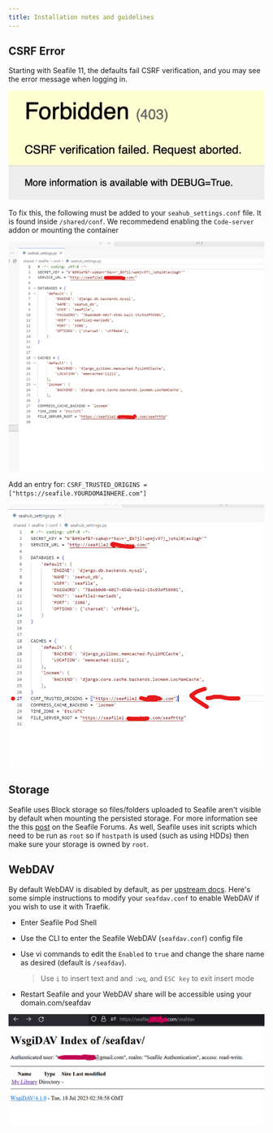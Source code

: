 ```yaml
---
title: Installation notes and guidelines
---
```


## CSRF Error

Starting with Seafile 11, the defaults fail CSRF verification, and you may see the error message when logging in.

![CSRF](./img/CSRF.png)

To fix this, the following must be added to your `seahub_settings.conf` file. It is found inside `/shared/conf`. We recommedend enabling the `Code-server` addon or mounting the container

![Stock](./img/StockSeahub_settings.png)

Add an entry for: `CSRF_TRUSTED_ORIGINS = ["https://seafile.YOURDOMAINHERE.com"]`

![CSRFadded](./img/CSRFAdded_SeaHub_Settings.png)

## Storage

Seafile uses Block storage so files/folders uploaded to Seafile aren't visible by default when mounting the persisted storage. For more information see the this [post](https://forum.seafile.com/t/maintain-file-name-after-upload/11190/3) on the Seafile Forums. As well, Seafile uses init scripts which need to be run as `root` so if `hostpath` is used (such as using HDDs) then make sure your storage is owned by `root`.

## WebDAV

By default WebDAV is disabled by default, as per [upstream docs](https://manual.seafile.com/extension/webdav/). Here's some simple instructions to modify your `seafdav.conf` to enable WebDAV if you wish to use it with Traefik.

- Enter Seafile Pod Shell
- Use the CLI to enter the Seafile WebDAV (`seafdav.conf`) config file
- Use vi commands to edit the `Enabled` to `true` and change the share name as desired (default is `/seafdav`).

  > Use `i` to insert text and and `:wq`, and `ESC key` to exit insert mode

- Restart Seafile and your WebDAV share will be accessible using your domain.com/seafdav

![SeafileWebDAV](./img/SeafileWebDAV.png)
